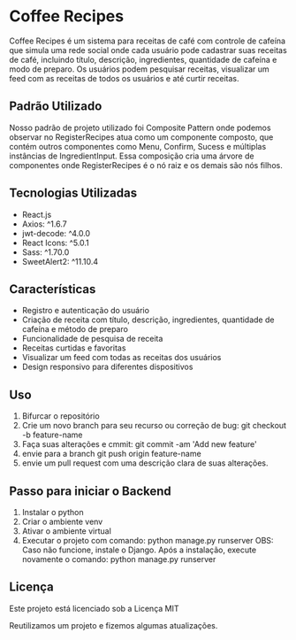 # Coffee Recipes

Coffee Recipes é um sistema para receitas de café com controle de cafeína que simula uma rede social onde cada usuário pode cadastrar suas receitas de café, incluindo título, descrição, ingredientes, quantidade de cafeína e modo de preparo. Os usuários podem pesquisar receitas, visualizar um feed com as receitas de todos os usuários e até curtir receitas.

## Padrão Utilizado
Nosso padrão de projeto utilizado foi Composite Pattern onde podemos observar no RegisterRecipes atua como um componente composto, 
que contém outros componentes como Menu, Confirm, Sucess e múltiplas instâncias de IngredientInput. Essa composição cria uma árvore 
de componentes onde RegisterRecipes é o nó raiz e os demais são nós filhos.

## Tecnologias Utilizadas

- React.js
- Axios: ^1.6.7
- jwt-decode: ^4.0.0
- React Icons: ^5.0.1
- Sass: ^1.70.0
- SweetAlert2: ^11.10.4

## Características

- Registro e autenticação do usuário
- Criação de receita com título, descrição, ingredientes, quantidade de cafeína e método de preparo
- Funcionalidade de pesquisa de receita
- Receitas curtidas e favoritas
- Visualizar um feed com todas as receitas dos usuários
- Design responsivo para diferentes dispositivos

## Uso

1. Bifurcar o repositório
2. Crie um novo branch para seu recurso ou correção de bug: git checkout -b feature-name
3. Faça suas alterações e cmmit: git commit -am 'Add new feature'
4. envie para a branch git push origin feature-name
5. envie um pull request com uma descrição clara de suas alterações.

## Passo para iniciar o Backend 
1. Instalar o python
2. Criar o ambiente venv
3. Ativar o ambiente virtual
4. Executar o projeto com comando: python manage.py runserver
OBS: Caso não funcione, instale o Django. Após a instalação, execute novamente o comando: python manage.py runserver

## Licença
Este projeto está licenciado sob a Licença MIT

Reutilizamos um projeto e fizemos algumas atualizações.

